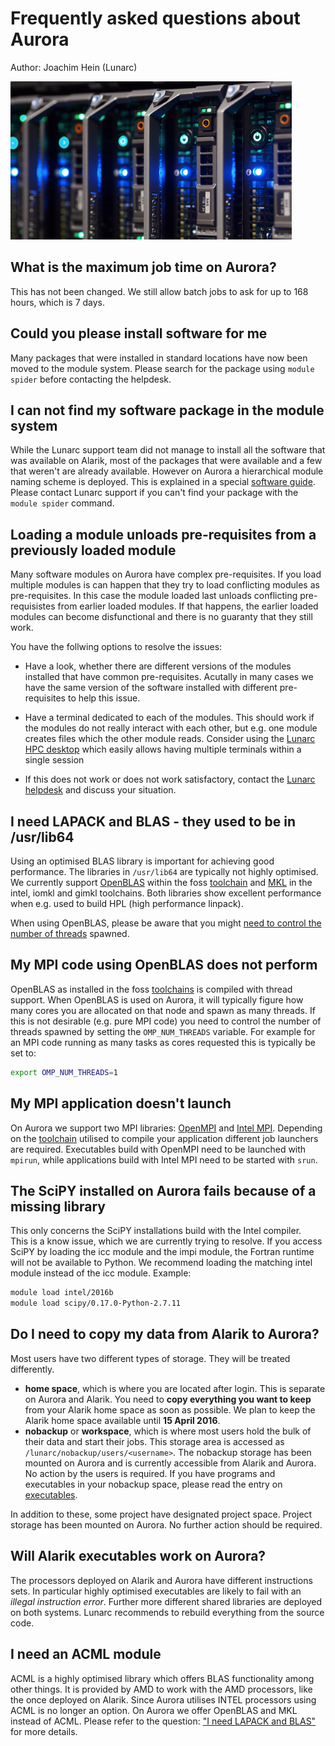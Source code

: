 # Frequently asked questions about Aurora
Author: Joachim Hein (Lunarc)

![Node icon](images/node_icon.jpg "Node icon")



## What is the maximum job time on Aurora?
This has not been changed.  We still allow batch jobs to ask for up to 168 hours, which is 7 days.

## Could you please install software for me
Many packages that were installed in standard locations have now been moved to the module system.  Please search for the package using `module spider` before contacting the helpdesk.

## I can not find my software package in the module system
While the Lunarc support team did not manage to install all the software that was available on Alarik, most of the packages that were available and a few that weren't are already available.  However on Aurora a hierarchical module naming scheme is deployed.  This is explained in a special [software guide](http://lunarc-documentation.readthedocs.org/en/latest/aurora_modules/).  Please contact Lunarc support if you can't find your package with the `module spider` command.


## Loading a module unloads pre-requisites from a previously loaded module

Many software modules on Aurora have complex pre-requisites. If you load multiple modules is can happen that they try to load conflicting modules as pre-requisites.  In this case the module loaded last unloads conflicting pre-requisistes from earlier loaded modules.  If that happens, the earlier loaded modules can become disfunctional and there is no guaranty that they still work.

You have the follwing options to resolve the issues:

* Have a look, whether there are different versions of the modules installed that have common pre-requisites.  Acutally in many cases we have the same version of the software installed with different pre-requisites to help this issue.  

* Have a terminal dedicated to each of the modules.  This should work if the modules do not really interact with each other, but e.g. one module creates files which the other module reads.  Consider using the [Lunarc HPC desktop](http://lunarc-documentation.readthedocs.io/en/latest/using_hpc_desktop/) which easily allows having multiple terminals within a single session

* If this does not work or does not work satisfactory, contact the [Lunarc helpdesk](http://www.lunarc.lu.se/support/support_form) and discuss your situation.


## I need LAPACK and BLAS - they used to be in /usr/lib64
Using an optimised BLAS library is important for achieving good performance.  The libraries in `/usr/lib64` are typically not highly optimised.  We currently support [OpenBLAS](http://www.openblas.net/) within the foss [toolchain](http://lunarc-documentation.readthedocs.org/en/latest/aurora_modules/#compiling-code-and-using-toolchains) and [MKL](https://software.intel.com/en-us/intel-mkl) in the intel, iomkl and gimkl toolchains.  Both libraries show excellent performance when e.g. used to build HPL (high performance linpack).

When using OpenBLAS, please be aware that you might [need to control the number of threads](#my-mpi-code-using-openblas-does-not-perform) spawned.



## My MPI code using OpenBLAS does not perform
OpenBLAS as installed in the foss [toolchains](http://lunarc-documentation.readthedocs.org/en/latest/aurora_modules/#compiling-code-and-using-toolchains) is compiled with thread support.  When OpenBLAS is used on Aurora, it will typically figure how many cores you are allocated on that node and spawn as many threads.  If this is not desirable (e.g. pure MPI code) you need to control the number of threads spawned by setting the `OMP_NUM_THREADS` variable.  For example for an MPI code running as many tasks as cores requested this is typically be set to:
```bash
export OMP_NUM_THREADS=1
```

## My MPI application doesn't launch
On Aurora we support two MPI libraries: [OpenMPI](https://www.open-mpi.org/) and [Intel MPI](https://software.intel.com/en-us/intel-mpi-library).  Depending on the [toolchain](http://lunarc-documentation.readthedocs.org/en/latest/aurora_modules/#compiling-code-and-using-toolchains) utilised to compile your application different job launchers are required.  Executables build with OpenMPI need to be launched with `mpirun`, while applications build with Intel MPI need to be started with `srun`.  

## The SciPY installed on Aurora fails because of a missing library
This only concerns the SciPY installations build with the Intel compiler.  
This is a know issue, which we are currently trying to resolve.  If you access SciPY by loading the icc module and the impi module, the Fortran runtime will not be available to Python.  We recommend loading the matching intel module instead of the icc module.  Example:
```bash
module load intel/2016b
module load scipy/0.17.0-Python-2.7.11
```

## Do I need to copy my data from Alarik to Aurora?
Most users have two different types of storage.  They will be treated differently.

* **home space**, which is where you are located after login.  This is separate on Aurora and Alarik.  You need to **copy everything you want to keep** from your Alarik home space as soon as possible.  We plan to keep the Alarik home space available until **15 April 2016**. 
* **nobackup** or **workspace**, which is where most users hold the bulk of their data and start their jobs.  This storage area is accessed as `/lunarc/nobackup/users/<username>`.  The nobackup storage has been mounted on Aurora and is currently accessible from Alarik and Aurora.  No action by the users is required.  If you have programs and executables in your nobackup space, please read the entry on [executables](#will-alarik-executables-work-on-aurora).

In addition to these, some project have designated project space.  Project storage has been mounted on Aurora. No further action should be required.

## Will Alarik executables work on Aurora?
The processors deployed on Alarik and Aurora have different instructions sets.  In particular highly optimised executables are likely to fail with an *illegal instruction error*.  Further more different shared libraries are deployed on both systems.  Lunarc recommends to rebuild everything from the source code.

## I need an ACML module
ACML is a highly optimised library which offers BLAS functionality among other things.  It is provided by AMD to work with the AMD processors, like the once deployed on Alarik.  Since Aurora utilises INTEL processors using ACML is no longer an option.  On Aurora we offer OpenBLAS and MKL instead of ACML.  Please refer to the question: ["I need LAPACK and BLAS"](#i-need-lapack-and-blas) for more details.